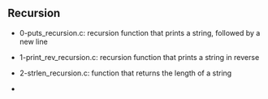 ## Recursion

* 0-puts_recursion.c: recursion function that prints a string, followed by a new line

* 1-print_rev_recursion.c: recursion function that prints a string in reverse

* 2-strlen_recursion.c: function that returns the length of a string

* 